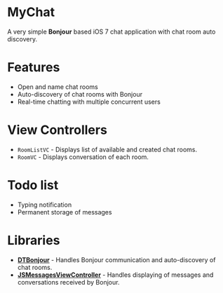 MyChat
=====

A very simple **Bonjour** based iOS 7 chat application with chat room auto discovery.

Features
=====
- Open and name chat rooms
- Auto-discovery of chat rooms with Bonjour
- Real-time chatting with multiple concurrent users

View Controllers
=====
- `RoomListVC` - Displays list of available and created chat rooms.
- `RoomVC` - Displays conversation of each room.

Todo list
=====
- Typing notification
- Permanent storage of messages

Libraries
=====
- **[DTBonjour](https://github.com/Cocoanetics/DTBonjour)** - Handles Bonjour communication and auto-discovery of chat rooms.
- **[JSMessagesViewController](https://github.com/jessesquires/MessagesTableViewController)** - Handles displaying of messages and conversations received by Bonjour.
